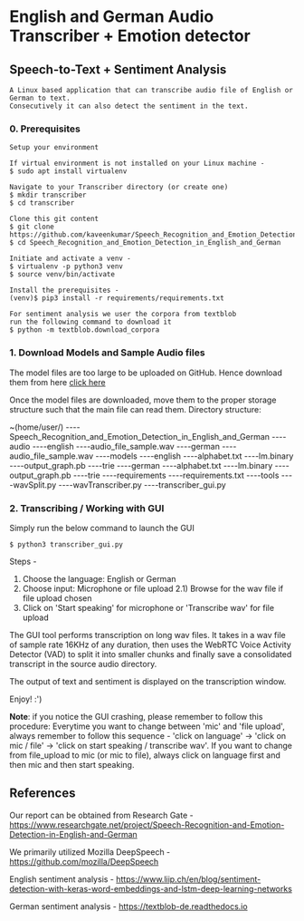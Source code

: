 # English and German Audio Transcriber + Emotion detector 
## Speech-to-Text + Sentiment Analysis
```
A Linux based application that can transcribe audio file of English or German to text.
Consecutively it can also detect the sentiment in the text.
```
### 0. Prerequisites
```
Setup your environment

If virtual environment is not installed on your Linux machine -
$ sudo apt install virtualenv

Navigate to your Transcriber directory (or create one)
$ mkdir transcriber
$ cd transcriber

Clone this git content
$ git clone https://github.com/kaveenkumar/Speech_Recognition_and_Emotion_Detection_in_English_and_German.git
$ cd Speech_Recognition_and_Emotion_Detection_in_English_and_German

Initiate and activate a venv -
$ virtualenv -p python3 venv
$ source venv/bin/activate

Install the prerequisites -
(venv)$ pip3 install -r requirements/requirements.txt

For sentiment analysis we user the corpora from textblob
run the following command to download it
$ python -m textblob.download_corpora
```
### 1. Download Models and Sample Audio files
The model files are too large to be uploaded on GitHub. Hence download them from here [click here](https://drive.google.com/drive/folders/1OMx3zi6q813oV216YNL4WLRbbTn1_Hrg?usp=sharing)

Once the model files are downloaded, move them to the proper storage structure such that the main file can read them.
Directory structure:

~(home/user/)
 ----Speech_Recognition_and_Emotion_Detection_in_English_and_German
     ----audio
         ----english
             ----audio_file_sample.wav
         ----german
             ----audio_file_sample.wav
     ----models
         ----english
             ----alphabet.txt
             ----lm.binary
             ----output_graph.pb
             ----trie
         ----german
             ----alphabet.txt
             ----lm.binary
             ----output_graph.pb
             ----trie
    ----requirements
        ----requirements.txt
    ----tools
        ----wavSplit.py
        ----wavTranscriber.py
    ----transcriber_gui.py

### 2. Transcribing / Working with GUI
Simply run the below command to launch the GUI
```
$ python3 transcriber_gui.py
```
Steps -
1) Choose the language: English or German
2) Choose input: Microphone or file upload
2.1) Browse for the wav file if file upload chosen
3) Click on 'Start speaking' for microphone or 'Transcribe wav' for file upload

The GUI tool performs transcription on long wav files.
It takes in a wav file of sample rate 16KHz of any duration, then uses the WebRTC Voice Activity Detector (VAD) to split it into smaller chunks and finally save a consolidated transcript in the source audio directory.

The output of text and sentiment is displayed on the transcription window.

Enjoy! :')

**Note**: if you notice the GUI crashing, please remember to follow this procedure:
Everytime you want to change between 'mic' and 'file upload', always remember to follow this sequence - 'click on language' -> 'click on mic / file' -> 'click on start speaking / transcribe wav'. If you want to change from file_upload to mic (or mic to file), always click on language first and then mic and then start speaking.

## References

Our report can be obtained from Research Gate -
https://www.researchgate.net/project/Speech-Recognition-and-Emotion-Detection-in-English-and-German

We primarily utilized Mozilla DeepSpeech -
https://github.com/mozilla/DeepSpeech

English sentiment analysis -
https://www.liip.ch/en/blog/sentiment-detection-with-keras-word-embeddings-and-lstm-deep-learning-networks

German sentiment analysis -
https://textblob-de.readthedocs.io
